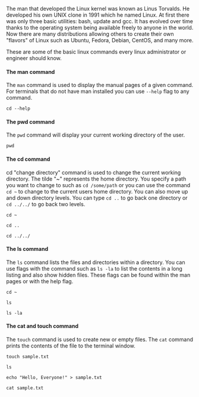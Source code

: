 The man that developed the Linux kernel was known as Linus Torvalds. He developed his own UNIX clone in 1991 which he named Linux. At first there was only three basic utilities: bash, update and gcc. It has evolved over time thanks to the operating system being available freely to anyone in the world. Now there are many distributions allowing others to create their own "flavors" of Linux such as Ubuntu, Fedora, Debian, CentOS, and many more. 

These are some of the basic linux commands every linux administrator or engineer should know. 

#### The man command
The `man` command is used to display the manual pages of a given command. For terminals that do not have man installed you can use `--help` flag to any command.

```execute
cd --help
```

#### The pwd command
The `pwd` command will display your current working directory of the user.

```execute
pwd
```

#### The cd command
cd "change directory" command is used to change the current working directory. The tilde "~" represents the home directory. You specify a path you want to change to such as `cd /some/path` or you can use the command `cd ~` to change to the current users home directory. You can also move up and down directory levels. You can type `cd ..` to go back one directory or `cd ../../` to go back two levels.

```execute
cd ~
```
```execute
cd ..
```
```execute
cd ../../
```

#### The ls command
The `ls` command lists the files and directories within a directory. You can use flags with the command such as `ls -la` to list the contents in a long listing and also show hidden files. These flags can be found within the man pages or with the help flag. 

```execute
cd ~
```
```execute
ls
```
```execute
ls -la
```

#### The cat and touch command
The `touch` command is used to create new or empty files. The `cat` command prints the contents of the file to the terminal window. 

```execute
touch sample.txt
```
```execute
ls
```
```execute
echo "Hello, Everyone!" > sample.txt
```
```execute
cat sample.txt
```
